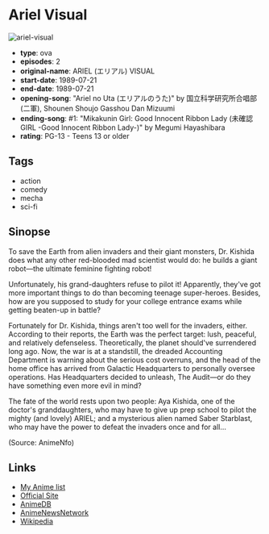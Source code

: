 # Ariel Visual

![ariel-visual](https://cdn.myanimelist.net/images/anime/13/56395.jpg)

-   **type**: ova
-   **episodes**: 2
-   **original-name**: ARIEL (エリアル) VISUAL
-   **start-date**: 1989-07-21
-   **end-date**: 1989-07-21
-   **opening-song**: "Ariel no Uta (エリアルのうた)" by 国立科学研究所合唱部(二軍), Shounen Shoujo Gasshou Dan Mizuumi
-   **ending-song**: #1: "Mikakunin Girl: Good Innocent Ribbon Lady (未確認 GIRL -Good Innocent Ribbon Lady-)" by Megumi Hayashibara
-   **rating**: PG-13 - Teens 13 or older

## Tags

-   action
-   comedy
-   mecha
-   sci-fi

## Sinopse

To save the Earth from alien invaders and their giant monsters, Dr. Kishida does what any other red-blooded mad scientist would do: he builds a giant robot—the ultimate feminine fighting robot!

Unfortunately, his grand-daughters refuse to pilot it! Apparently, they've got more important things to do than becoming teenage super-heroes. Besides, how are you supposed to study for your college entrance exams while getting beaten-up in battle?

Fortunately for Dr. Kishida, things aren't too well for the invaders, either. According to their reports, the Earth was the perfect target: lush, peaceful, and relatively defenseless. Theoretically, the planet should've surrendered long ago. Now, the war is at a standstill, the dreaded Accounting Department is warning about the serious cost overruns, and the head of the home office has arrived from Galactic Headquarters to personally oversee operations. Has Headquarters decided to unleash, The Audit—or do they have something even more evil in mind?

The fate of the world rests upon two people: Aya Kishida, one of the doctor's granddaughters, who may have to give up prep school to pilot the mighty (and lovely) ARIEL; and a mysterious alien named Saber Starblast, who may have the power to defeat the invaders once and for all...

(Source: AnimeNfo)

## Links

-   [My Anime list](https://myanimelist.net/anime/2839/Ariel_Visual)
-   [Official Site](http://www.ponycanyon.co.jp/intl/tp_new/animation/ariel.html)
-   [AnimeDB](http://anidb.info/perl-bin/animedb.pl?show=anime&aid=2368)
-   [AnimeNewsNetwork](http://www.animenewsnetwork.com/encyclopedia/anime.php?id=514)
-   [Wikipedia](http://en.wikipedia.org/wiki/Ariel_%28anime%29)
